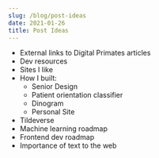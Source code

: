 ```yaml
---
slug: /blog/post-ideas
date: 2021-01-26
title: Post Ideas
---
```


 - External links to Digital Primates articles
 - Dev resources
 - Sites I like
 - How I built:
   - Senior Design
   - Patient orientation classifier
   - Dinogram
   - Personal Site
 - Tildeverse
 - Machine learning roadmap
 - Frontend dev roadmap
 - Importance of text to the web